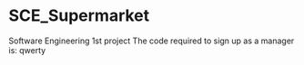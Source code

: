 # SCE_Supermarket
Software Engineering 1st project
The code required to sign up as a manager is: qwerty
